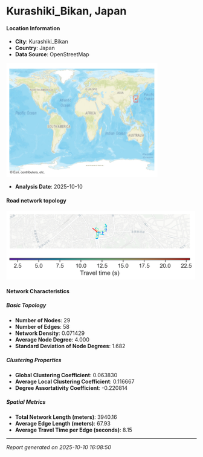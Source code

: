 # Kurashiki_Bikan, Japan

#### Location Information

- **City**: Kurashiki_Bikan
- **Country**: Japan
- **Data Source**: OpenStreetMap
<img src="Kurashiki_Bikan_location.png" alt="Kurashiki_Bikan Location Map" width="400" />

- **Analysis Date**: 2025-10-10

#### Road network topology

<img src="Kurashiki_Bikan_network_map.png" alt="Kurashiki_Bikan Road Network Map" width="500"/>

#### Network Characteristics

##### Basic Topology

- **Number of Nodes**: 29
- **Number of Edges**: 58
- **Network Density**: 0.071429
- **Average Node Degree**: 4.000
- **Standard Deviation of Node Degrees**: 1.682

##### Clustering Properties

- **Global Clustering Coefficient**: 0.063830
- **Average Local Clustering Coefficient**: 0.116667
- **Degree Assortativity Coefficient**: -0.220814

##### Spatial Metrics

- **Total Network Length (meters)**: 3940.16
- **Average Edge Length (meters)**: 67.93
- **Average Travel Time per Edge (seconds)**: 8.15

---
*Report generated on 2025-10-10 16:08:50*
